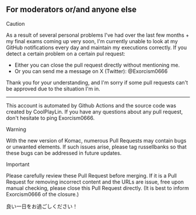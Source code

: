 ## For moderators or/and anyone else

>[!Caution]
As a result of several personal problems I've had over the last few months + my final exams coming up very soon, I'm currently unable to look at my GitHub notifications every day and maintain my executions correctly.
If you detect a certain problem on a certain pul request:
- Either you can close the pull request directly without mentioning me.
- Or you can send me a message on X (Twitter): @Exorcism0666

Thank you for your understanding, and I'm sorry if some pull requests can't be approved due to the situation I'm in.

----------------
This account is automated by Github Actions and the source code was created by CoolPlayLin. If you have any questions about any pull request, don't hesitate to ping Exorcism0666.
>[!warning]
>With the new version of Komac, numerous Pull Requests may contain bugs or unwanted elements. If such issues arise, please tag russellbanks so that these bugs can be addressed in future updates.

>[!important]
>Please carefully review these Pull Request before merging. If it is a Pull Request for removing incorrect content and the URLs are issue, free upon manual checking, please close this Pull Request directly. (It is best to inform Exorcism0666 of the closure.)

良い一日をお過ごしください！
